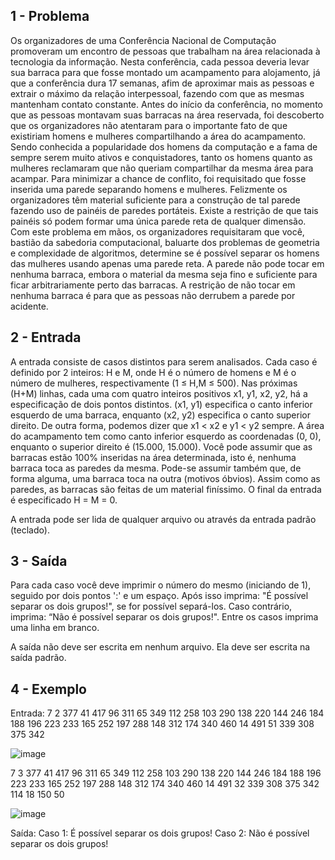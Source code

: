 ## 1 - Problema
Os organizadores de uma Conferência Nacional de Computação promoveram um
encontro de pessoas que trabalham na área relacionada à tecnologia da informação. Nesta
conferência, cada pessoa deveria levar sua barraca para que fosse montado um
acampamento para alojamento, já que a conferência dura 17 semanas, afim de aproximar
mais as pessoas e extrair o máximo da relação interpessoal, fazendo com que as mesmas
mantenham contato constante. Antes do início da conferência, no momento que as pessoas
montavam suas barracas na área reservada, foi descoberto que os organizadores não
atentaram para o importante fato de que existiriam homens e mulheres compartilhando a
área do acampamento. Sendo conhecida a popularidade dos homens da computação e a
fama de sempre serem muito ativos e conquistadores, tanto os homens quanto as mulheres
reclamaram que não queriam compartilhar da mesma área para acampar. Para minimizar
a chance de conflito, foi requisitado que fosse inserida uma parede separando homens e
mulheres. Felizmente os organizadores têm material suficiente para a construção de tal
parede fazendo uso de painéis de paredes portáteis. Existe a restrição de que tais painéis
só podem formar uma única parede reta de qualquer dimensão. Com este problema em
mãos, os organizadores requisitaram que você, bastião da sabedoria computacional,
baluarte dos problemas de geometria e complexidade de algoritmos, determine se é
possível separar os homens das mulheres usando apenas uma parede reta. A parede não
pode tocar em nenhuma barraca, embora o material da mesma seja fino e suficiente para
ficar arbitrariamente perto das barracas. A restrição de não tocar em nenhuma barraca é
para que as pessoas não derrubem a parede por acidente.

## 2 - Entrada
A entrada consiste de casos distintos para serem analisados. Cada caso é definido
por 2 inteiros: H e M, onde H é o número de homens e M é o número de mulheres,
respectivamente (1 ≤ H,M ≤ 500). Nas próximas (H+M) linhas, cada uma com quatro
inteiros positivos x1, y1, x2, y2, há a especificação de dois pontos distintos. (x1, y1)
especifica o canto inferior esquerdo de uma barraca, enquanto (x2, y2) especifica o canto
superior direito. De outra forma, podemos dizer que x1 < x2 e y1 < y2 sempre. A área do
acampamento tem como canto inferior esquerdo as coordenadas (0, 0), enquanto o
superior direito é (15.000, 15.000). Você pode assumir que as barracas estão 100% inseridas
na área determinada, isto é, nenhuma barraca toca as paredes da mesma. Pode-se assumir
também que, de forma alguma, uma barraca toca na outra (motivos óbvios). Assim como
as paredes, as barracas são feitas de um material finíssimo. O final da entrada é
especificado H = M = 0.

A entrada pode ser lida de qualquer arquivo ou através da entrada padrão (teclado).

## 3 - Saída
Para cada caso você deve imprimir o número do mesmo (iniciando de 1), seguido
por dois pontos ':' e um espaço. Após isso imprima: "É possível separar os dois grupos!", se
for possível separá-los. Caso contrário, imprima: “Não é possível separar os dois grupos!".
Entre os casos imprima uma linha em branco.

A saída não deve ser escrita em nenhum arquivo. Ela deve ser escrita na saída padrão.

## 4 - Exemplo
Entrada:
7 2
377 41 417 96
311 65 349 112
258 103 290 138
220 144 246 184
188 196 223 233
165 252 197 288
148 312 174 340
460 14 491 51
339 308 375 342


![image](https://github.com/pedrogalhardi/Projeto_Analise_Algoritmo/assets/61712871/6b01f825-84b0-45e4-8401-c190e938fdc9)

7 3
377 41 417 96
311 65 349 112
258 103 290 138
220 144 246 184
188 196 223 233
165 252 197 288
148 312 174 340
460 14 491 32
339 308 375 342
114 18 150 50


![image](https://github.com/pedrogalhardi/Projeto_Analise_Algoritmo/assets/61712871/ae7586bd-a90a-4ff2-ab4c-8058c4682ad1)

Saída:
Caso 1: É possível separar os dois grupos!
Caso 2: Não é possível separar os dois grupos!
 
